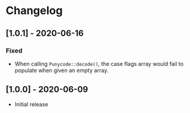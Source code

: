 # Changelog

## [1.0.1] - 2020-06-16

### Fixed

* When calling `Punycode::decode()`, the case flags array would fail to populate when given an empty array.

## [1.0.0] - 2020-06-09

* Initial release
